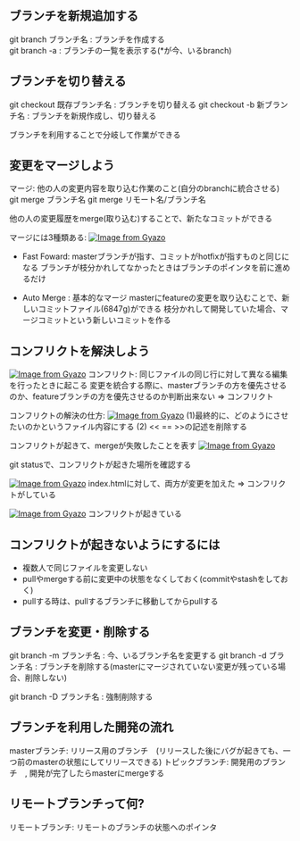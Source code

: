 ## ブランチを新規追加する
git branch ブランチ名 : ブランチを作成する
<br>
git  branch -a : ブランチの一覧を表示する(*が今、いるbranch)

## ブランチを切り替える
git checkout 既存ブランチ名 : ブランチを切り替える
git checkout -b 新ブランチ名 : ブランチを新規作成し、切り替える

ブランチを利用することで分岐して作業ができる

## 変更をマージしよう
マージ: 他の人の変更内容を取り込む作業のこと(自分のbranchに統合させる)
git merge ブランチ名
git merge リモート名/ブランチ名 

他の人の変更履歴をmerge(取り込む)することで、新たなコミットができる

マージには3種類ある:
[![Image from Gyazo](https://i.gyazo.com/578451d2271057046fc2a3abdde9fe5e.png)](https://gyazo.com/578451d2271057046fc2a3abdde9fe5e)
- Fast Foward: masterブランチが指す、コミットがhotfixが指すものと同じになる
ブランチが枝分かれしてなかったときはブランチのポインタを前に進めるだけ

- Auto Merge : 基本的なマージ
masterにfeatureの変更を取り込むことで、新しいコミットファイル(6847g)ができる
枝分かれして開発していた場合、マージコミットという新しいコミットを作る

## コンフリクトを解決しよう
[![Image from Gyazo](https://i.gyazo.com/c8d7cd3489c2470282bba2f3e1d4d2bc.png)](https://gyazo.com/c8d7cd3489c2470282bba2f3e1d4d2bc)
コンフリクト: 同じファイルの同じ行に対して異なる編集を行ったときに起こる
変更を統合する際に、masterブランチの方を優先させるのか、featureブランチの方を優先させるのか判断出来ない => コンフリクト

コンフリクトの解決の仕方: 
[![Image from Gyazo](https://i.gyazo.com/b1be10af4220c8b298ca60f870680180.png)](https://gyazo.com/b1be10af4220c8b298ca60f870680180)
(1)最終的に、どのようにさせたいのかというファイル内容にする
(2) << == >>の記述を削除する

コンフリクトが起きて、mergeが失敗したことを表す
[![Image from Gyazo](https://i.gyazo.com/b4893b0831dfd99419911b650f10e65d.png)](https://gyazo.com/b4893b0831dfd99419911b650f10e65d)

git statusで、コンフリクトが起きた場所を確認する

[![Image from Gyazo](https://i.gyazo.com/41c07734e52e02417b6713cffc62c0fe.png)](https://gyazo.com/41c07734e52e02417b6713cffc62c0fe)
index.htmlに対して、両方が変更を加えた => コンフリクトがしている

[![Image from Gyazo](https://i.gyazo.com/89389487fc7d5b867b8fbf78f5ef9510.png)](https://gyazo.com/89389487fc7d5b867b8fbf78f5ef9510)
コンフリクトが起きている

## コンフリクトが起きないようにするには
- 複数人で同じファイルを変更しない
- pullやmergeする前に変更中の状態をなくしておく(commitやstashをしておく)
- pullする時は、pullするブランチに移動してからpullする

## ブランチを変更・削除する
git branch -m ブランチ名 : 今、いるブランチ名を変更する
git branch -d ブランチ名 : ブランチを削除する(masterにマージされていない変更が残っている場合、削除しない)

git branch -D ブランチ名 : 強制削除する  

## ブランチを利用した開発の流れ
masterブランチ: リリース用のブランチ　(リリースした後にバグが起きても、一つ前のmasterの状態にしてリリースできる)
トピックブランチ: 開発用のブランチ　, 開発が完了したらmasterにmergeする

## リモートブランチって何?
リモートブランチ: リモートのブランチの状態へのポインタ

